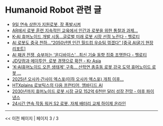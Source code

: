 # Humanoid Robot 관련 글

- [9일 연속 상한가 지원로봇, 장 폭발시켜](9%EC%9D%BC%20%EC%97%B0%EC%86%8D%20%EC%83%81%ED%95%9C%EA%B0%80%20%EC%A7%80%EC%9B%90%EB%A1%9C%EB%B4%87%2C%20%EC%9E%A5%20%ED%8F%AD%EB%B0%9C%EC%8B%9C%EC%BC%9C.md)
- [AR에서 로봇 훈련 지속적인 교육에서 인간과 로봇을 위한 통찰과 과제…](AR%EC%97%90%EC%84%9C%20%EB%A1%9C%EB%B4%87%20%ED%9B%88%EB%A0%A8%20%EC%A7%80%EC%86%8D%EC%A0%81%EC%9D%B8%20%EA%B5%90%EC%9C%A1%EC%97%90%EC%84%9C%20%EC%9D%B8%EA%B0%84%EA%B3%BC%20%EB%A1%9C%EB%B4%87%EC%9D%84%20%EC%9C%84%ED%95%9C%20%ED%86%B5%EC%B0%B0%EA%B3%BC%20%EA%B3%BC%EC%A0%9C%E2%80%A6.md)
- [K-AI 휴머노이드 개발 시동…글로벌 미래 로봇 시장 선점 노린다 - 헬로티](K-AI%20%ED%9C%B4%EB%A8%B8%EB%85%B8%EC%9D%B4%EB%93%9C%20%EA%B0%9C%EB%B0%9C%20%EC%8B%9C%EB%8F%99%E2%80%A6%EA%B8%80%EB%A1%9C%EB%B2%8C%20%EB%AF%B8%EB%9E%98%20%EB%A1%9C%EB%B4%87%20%EC%8B%9C%EC%9E%A5%20%EC%84%A0%EC%A0%90%20%EB%85%B8%EB%A6%B0%EB%8B%A4%20-%20%ED%97%AC%EB%A1%9C%ED%8B%B0.md)
- [AI 로봇도 중국 천하…“2050년엔 인간 월드컵 우승팀 꺾겠다” [중국 AI굴기 현장 리포트]](AI%20%EB%A1%9C%EB%B4%87%EB%8F%84%20%EC%A4%91%EA%B5%AD%20%EC%B2%9C%ED%95%98%E2%80%A6%E2%80%9C2050%EB%85%84%EC%97%94%20%EC%9D%B8%EA%B0%84%20%EC%9B%94%EB%93%9C%EC%BB%B5%20%EC%9A%B0%EC%8A%B9%ED%8C%80%20%EA%BA%BE%EA%B2%A0%EB%8B%A4%E2%80%9D%20%5B%EC%A4%91%EA%B5%AD%20AI%EA%B5%B4%EA%B8%B0%20%ED%98%84%EC%9E%A5%20%EB%A6%AC%ED%8F%AC%ED%8A%B8%5D.md)
- [AI 패권 전쟁, 승부처는 '온디바이스'...최신 기술 동향 집중 조명한다 - 헬로티](AI%20%ED%8C%A8%EA%B6%8C%20%EC%A0%84%EC%9F%81%2C%20%EC%8A%B9%EB%B6%80%EC%B2%98%EB%8A%94%20%27%EC%98%A8%EB%94%94%EB%B0%94%EC%9D%B4%EC%8A%A4%27...%EC%B5%9C%EC%8B%A0%20%EA%B8%B0%EC%88%A0%20%EB%8F%99%ED%96%A5%20%EC%A7%91%EC%A4%91%20%EC%A1%B0%EB%AA%85%ED%95%9C%EB%8B%A4%20-%20%ED%97%AC%EB%A1%9C%ED%8B%B0.md)
- [JD닷컴과 메이투안, 로봇 경쟁으로 확전 - Kr Asia](JD%EB%8B%B7%EC%BB%B4%EA%B3%BC%20%EB%A9%94%EC%9D%B4%ED%88%AC%EC%95%88%2C%20%EB%A1%9C%EB%B4%87%20%EA%B2%BD%EC%9F%81%EC%9C%BC%EB%A1%9C%20%ED%99%95%EC%A0%84%20-%20Kr%20Asia.md)
- ['K-AI휴머노이드 오픈 생태계' 구축… 산학연 총출동 로봇 강국 도약  휴머노이드 로봇 ...](%27K-AI%ED%9C%B4%EB%A8%B8%EB%85%B8%EC%9D%B4%EB%93%9C%20%EC%98%A4%ED%94%88%20%EC%83%9D%ED%83%9C%EA%B3%84%27%20%EA%B5%AC%EC%B6%95%E2%80%A6%20%EC%82%B0%ED%95%99%EC%97%B0%20%EC%B4%9D%EC%B6%9C%EB%8F%99%20%EB%A1%9C%EB%B4%87%20%EA%B0%95%EA%B5%AD%20%EB%8F%84%EC%95%BD%20%20%ED%9C%B4%EB%A8%B8%EB%85%B8%EC%9D%B4%EB%93%9C%20%EB%A1%9C%EB%B4%87%20....md)
- [2025년 오사카·간사이 엑스포(이하 오사카 엑스포) 개최 이후…](2025%EB%85%84%20%EC%98%A4%EC%82%AC%EC%B9%B4%C2%B7%EA%B0%84%EC%82%AC%EC%9D%B4%20%EC%97%91%EC%8A%A4%ED%8F%AC%28%EC%9D%B4%ED%95%98%20%EC%98%A4%EC%82%AC%EC%B9%B4%20%EC%97%91%EC%8A%A4%ED%8F%AC%29%20%EA%B0%9C%EC%B5%9C%20%EC%9D%B4%ED%9B%84%E2%80%A6.md)
- [HTXplains 로보틱스의 다음 프런티어, 엠바디드 AI](HTXplains%20%EB%A1%9C%EB%B3%B4%ED%8B%B1%EC%8A%A4%EC%9D%98%20%EB%8B%A4%EC%9D%8C%20%ED%94%84%EB%9F%B0%ED%8B%B0%EC%96%B4%2C%20%EC%97%A0%EB%B0%94%EB%94%94%EB%93%9C%20AI.md)
- [2030년까지 휴머노이드 로봇 시장 규모 152억 6천만 달러 성장 전망 - 야후 파이낸스](2030%EB%85%84%EA%B9%8C%EC%A7%80%20%ED%9C%B4%EB%A8%B8%EB%85%B8%EC%9D%B4%EB%93%9C%20%EB%A1%9C%EB%B4%87%20%EC%8B%9C%EC%9E%A5%20%EA%B7%9C%EB%AA%A8%20152%EC%96%B5%206%EC%B2%9C%EB%A7%8C%20%EB%8B%AC%EB%9F%AC%20%EC%84%B1%EC%9E%A5%20%EC%A0%84%EB%A7%9D%20-%20%EC%95%BC%ED%9B%84%20%ED%8C%8C%EC%9D%B4%EB%82%B8%EC%8A%A4.md)
- [24시간 연속 작동 워커 S2 로봇, 자체 배터리 교체  하이제 온라인](24%EC%8B%9C%EA%B0%84%20%EC%97%B0%EC%86%8D%20%EC%9E%91%EB%8F%99%20%EC%9B%8C%EC%BB%A4%20S2%20%EB%A1%9C%EB%B4%87%2C%20%EC%9E%90%EC%B2%B4%20%EB%B0%B0%ED%84%B0%EB%A6%AC%20%EA%B5%90%EC%B2%B4%20%20%ED%95%98%EC%9D%B4%EC%A0%9C%20%EC%98%A8%EB%9D%BC%EC%9D%B8.md)

---
<< 이전 페이지  |  페이지 3 / 3